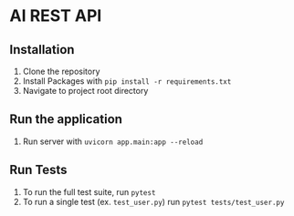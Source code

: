 # AI REST API

## Installation
1. Clone the repository
2. Install Packages with `pip install -r requirements.txt` 
3. Navigate to project root directory

## Run the application
1. Run server with `uvicorn app.main:app --reload`

## Run Tests
1. To run the full test suite, run `pytest`
2. To run a single test (ex. `test_user.py`) run `pytest tests/test_user.py`